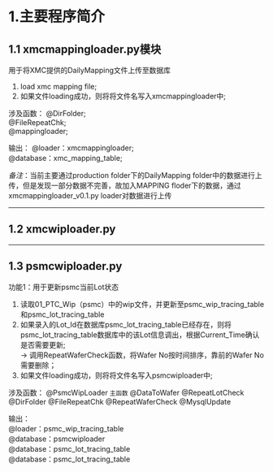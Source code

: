 # 1.主要程序简介
## 1.1 xmcmappingloader.py模块
用于将XMC提供的DailyMapping文件上传至数据库
1. load xmc mapping file;<br/>
2. 如果文件loading成功，则将将文件名写入xmcmappingloader中;<br/>

涉及函数：
@DirFolder;<br/>
@FileRepeatChk;<br/>
@mappingloader;<br/>

输出：
@loader：xmcmappingloader;<br/>
@database：xmc_mapping_table;<br/>

*备注*：当前主要通过production folder下的DailyMapping folder中的数据进行上传，但是发现一部分数据不完善，故加入MAPPING floder下的数据，通过xmcmappingloader_v0.1.py loader对数据进行上传<br/>
<hr/>

## 1.2 xmcwiploader.py



<hr/>

## 1.3 psmcwiploader.py
功能1：用于更新psmc当前Lot状态
1. 读取01_PTC_Wip（psmc）中的wip文件，并更新至psmc_wip_tracing_table和psmc_lot_tracing_table<br/>
2. 如果录入的Lot_Id在数据库psmc_lot_tracing_table已经存在，则将psmc_lot_tracing_table数据库中的该Lot信息调出，根据Current_Time确认是否需要更新;<br/>
   -> 调用RepeatWaferCheck函数，将Wafer No按时间排序，靠前的Wafer No需要删除；
3. 如果文件loading成功，则将将文件名写入psmcwiploader中;<br/>

涉及函数：
@PsmcWipLoader `主函数`
@DataToWafer
@RepeatLotCheck
@DirFolder
@FileRepeatChk
@RepeatWaferCheck
@MysqlUpdate

输出：<br/>
@loader：psmc_wip_tracing_table<br/>
@database：psmcwiploader<br/>
@database：psmc_lot_tracing_table<br/>
@database：psmc_lot_tracing_table<br/>